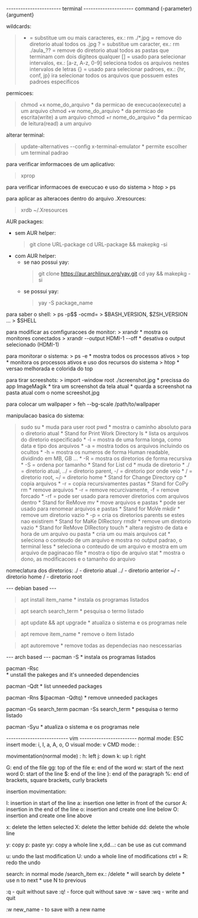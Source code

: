 ----------------------- terminal ---------------------
command (-parameter) {argument}

wildcards:
  > * = substitue um ou mais caracteres, ex.: rm ./*.jpg = remove do diretorio atual todos os .jpg
  > ? = substitue um caracter, ex.: rm ./aula_?? = remove do diretorio atual todos as pastas que terminam com dois digiteos qualquer
  > [] = usado para selecionar intervalos, ex.: [a-z, A-z, 0-9] seleciona todos os arquivos nestes intervalos de letras
  > {} = usado para selecionar padroes, ex.: {hr, conf, jp} ira selecionar todos os arquivos que possuem estes padroes especificos

permicoes:
  > chmod +x nome_do_arquivo
	* da permicao de execucao(execute) a um arquivo
  > chmod +w nome_do_arquivo
        * da permicao de escrita(write) a um arquivo
  > chmod +r nome_do_arquivo
        * da permicao de leitura(read) a um arquivo

alterar terminal:
  > update-alternatives --config x-terminal-emulator
	* permite escolher um terminal padrao

para verificar imformacoes de um aplicativo:
  > xprop
  
para verificar informacoes de execucao e uso do sistema
	> htop
	> ps

para aplicar as alteracoes dentro do arquivo .Xresources:
  > xrdb ~/.Xresources

AUR packages:
  - sem AUR helper:
	> git clone URL-package
	> cd URL-package && makepkg -si
  - com AUR helper:
	- se nao possui yay:
	  > git clone https://aur.archlinux.org/yay.git
	  > cd yay && makepkg -si
  	- se possui yay:
	  > yay -S package_name

para saber o shell:
    > ps -p$$ -ocmd=
    > $BASH_VERSION, $ZSH_VERSION ...
    > $SHELL

para modificar as comfiguracoes de monitor:
    > xrandr
	* mostra os monitores conectados
    > xrandr --output HDMI-1 --off
	* desativa o output selecionado (HDMI-1)

para monitorar o sistema:
    > ps -e
	* mostra todos os processos ativos 
    > top
	* monitora os processos ativos e uso dos recursos do sistema
    > htop
	* versao melhorada e colorida do top

para tirar screeshots:
    > import -window root ./screenshot.jpg
	* precissa do app ImageMagik
	* tira um screenshot da tela atual
	* quarda a screenshot na pasta atual com o nome screeshot.jpg

para colocar um wallpaper
    > feh --bg-scale /path/to/wallpaper


manipulacao basica do sistema:
  > sudo su
	* muda para user root
  > pwd
	* mostra o caminho absoluto para o diretorio atual
	* Stand for Print Work Directory
  > ls
	* lista os arquivos do diretorio especificado
	* -l = mostra de uma forma longa, como data e tipo dos arquivos
	* -a = mostra todos os arquivos incluindo os ocultos
	* -h = mostra os numeros de forma Human readable, dividindo em MB, GB ...
	* -R = mostra os diretorios de forma recursiva
	* -S = ordena por tamanho
	* Stand for List
  > cd
	* muda de diretorio
	* ./ = diretorio atual, ../ = diretorio parent, -/ = diretorio por onde veio
	* / = diretorio root, ~/ = diretorio home
	* Stand for Change Directory 
  > cp
	* copia arquivos
	* -r = copia recursivamentes pastas
	* Stand for CoPy
  > rm
	* remove arquivos
	* -r = remove recurcivamente, -f = remove forcado
	* -rf = pode ser usado para remover diretorios com arquivos dentro
	* Stand for ReMove
  > mv
	* move arquivos e pastas
	* pode ser usado para renomear arquivos e pastas
	* Stand for MoVe
  > mkdir 
	* remove um diretorio vazio
	* -p = cria os diretorios parents se estes nao existirem
	* Stand for MaKe DIRectory
  > rmdir
	* remove um diretorio vazio
	* Stand for ReMove DIRectory
  > touch
	* altera registro de data e hora de um arquivo ou pasta
	* cria um ou mais arquivos
  > cat
	* seleciona o conteudo de um arquivo e mostra no output padrao, o terminal
  > less
	* seleciona o conteudo de um arquivo e mostra em um arquivo de paginacao
  > file
	* mostra o tipo de arquivo
  > stat
	* mostra o dono, as modificacoes e o tamanho do arquivo

nomeclatura dos diretorios:
./   - diretorio atual
../  - diretorio anterior
~/   - diretorio home
/    - diretorio root



--- debian based ---
> apt install item_name
    * instala os programas listados
    
> apt search search_term
    * pesquisa o termo listado
    
> apt update && apt upgrade
    * atualiza o sistema e os programas nele
    
> apt remove item_name
    * remove o item listado
    
> apt autoremove 
    * remove todas as dependecias nao nescessarias

--- arch based ---
pacman -S <pkg>
    * instala os programas listados
    
pacman -Rsc <pkg>	
	* unstall the pakeges and it's unneeded dependencies
	
pacman -Qdt
	* list unneeded packages

pacman -Rns $(pacman -Qdtq)
	* remove unneeded packages
	
pacman -Gs search_term
pacman -Ss search_term
    * pesquisa o termo listado

pacman -Syu
    * atualiza o sistema e os programas nele


-------------------------- vim ------------------------
normal mode: ESC
insert mode: i, I, a, A, o, O
visual mode: v
  CMD  mode: :

movimentation(normal mode) :
h: left
j: down
k: up
l: right

G: end of the file
gg: top of the file
e: end of the word
w: start of the next word
0: start of the line
$: end of the line
}: end of the paragraph
%: end of brackets, square brackets, curly brackets

insertion movimentation:

I: insertion in start of the line
a: insertion one letter in front of the cursor
A: insertion in the end of the line
o: insertion and create one line below
O: insertion and create one line above

x: delete the letten selected
X: delete the letter behide
dd: delete the whole line

y: copy
p: paste
yy: copy a whole line
x,dd...: can be use as cut command

u: undo the last modification
U: undo a whole line of modifications
ctrl + R: redo the undo

search:
in normal mode  /search_item
ex.: /delete
	* will search by delete
	* use n to next
	* use N to previous

:q  - quit without save
:q! - force quit without save
:w  - save 
:wq - write and quit

:w new_name - to save with a new name


